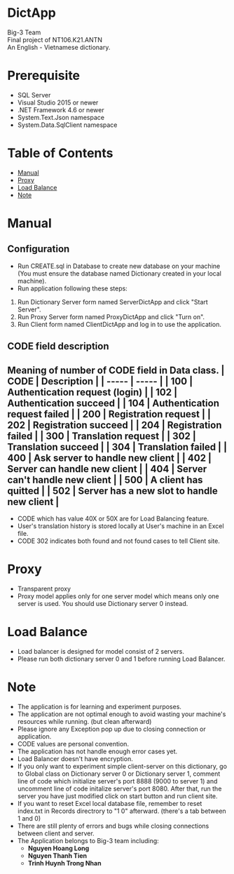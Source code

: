 # DictApp
Big-3 Team\
Final project of NT106.K21.ANTN\
An English - Vietnamese dictionary.

# Prerequisite
- SQL Server
- Visual Studio 2015 or newer
- .NET Framework 4.6 or newer
- System.Text.Json namespace
- System.Data.SqlClient namespace

# Table of Contents
- [Manual](#manual)
- [Proxy](#proxy)
- [Load Balance](#load-balance)
- [Note](#note)

# Manual
## Configuration
- Run CREATE.sql in Database to create new database on your machine (You must ensure the database named Dictionary created in your local machine).
- Run application following these steps:
1. Run Dictionary Server form named ServerDictApp and click "Start Server".
2. Run Proxy Server form named ProxyDictApp and click "Turn on".
3. Run Client form named ClientDictApp and log in to use the application.

## CODE field description
Meaning of number of CODE field in Data class.
| CODE  | Description |
| ----- | -----       |
| 100   | Authentication request (login) |
| 102   | Authentication succeed |
| 104   | Authentication request failed  |
| 200 | Registration request |
| 202 | Registration succeed |
| 204 | Registration failed |
| 300 | Translation request |
| 302 | Translation succeed |
| 304 | Translation failed |
| 400 | Ask server to handle new client |
| 402 | Server can handle new client |
| 404 | Server can't handle new client |
| 500 | A client has quitted |
| 502 | Server has a new slot to handle new client |
----------
- CODE which has value 40X or 50X are for Load Balancing feature.
- User's translation history is stored locally at User's machine in an Excel file.
- CODE 302 indicates both found and not found cases to tell Client site.

# Proxy
- Transparent proxy
- Proxy model applies only for one server model which means only one server is used. You should use Dictionary server 0 instead.

# Load Balance
- Load balancer is designed for model consist of 2 servers.
- Please run both dictionary server 0 and 1 before running Load Balancer.

# Note
- The application is for learning and experiment purposes.
- The application are not optimal enough to avoid wasting your machine's resources while running. (but clean afterward)
- Please ignore any Exception pop up due to closing connection or application.
- CODE values are personal convention.
- The application has not handle enough error cases yet.
- Load Balancer doesn't have encryption.
- If you only want to experiment simple client-server on this dictionary, go to Global class on Dictionary server 0 or Dictionary server 1, comment line of code which initialize server's port 8888 (9000 to server 1) and uncomment line of code initalize server's port 8080. After that, run the server you have just modified click on start button and run client site.
- If you want to reset Excel local database file, remember to reset index.txt in Records directrory to "1    0" afterward. (there's a tab between 1 and 0)
- There are still plenty of errors and bugs while closing connections between client and server.
- The Application belongs to Big-3 team including:
    - **Nguyen Hoang Long**
    - **Nguyen Thanh Tien**
    - **Trinh Huynh Trong Nhan**